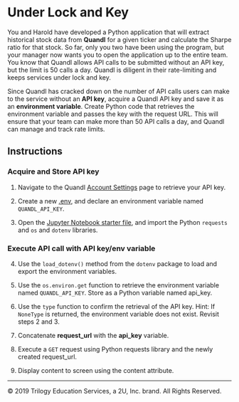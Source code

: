 # Under Lock and Key

You and Harold have developed a Python application that will extract historical stock data from **Quandl** for a given ticker and calculate the Sharpe ratio for that stock. So far, only you two have been using the program, but your manager now wants you to open the application up to the entire team. You know that Quandl allows API calls to be submitted without an API key, but the limit is 50 calls a day. Quandl is diligent in their rate-limiting and keeps services under lock and key.

Since Quandl has cracked down on the number of API calls users can make to the service without an **API key**, acquire a Quandl API key and save it as an **environment variable**. Create Python code that retrieves the environment variable and passes the key with the request URL. This will ensure that your team can make more than 50 API calls a day, and Quandl can manage and track rate limits.

## Instructions

### Acquire and Store API key

1. Navigate to the Quandl [Account Settings](https://www.quandl.com/account/profile) page to retrieve your API key.

2. Create a new  [.env](Unsolved/.env), and declare an environment variable named `QUANDL_API_KEY`.

3. Open the [Jupyter Notebook starter file](Unsolved/env_variables.ipynb), and import the Python `requests` and `os` and `dotenv` libraries.

### Execute API call with API key/env variable

4.  Use the `load_dotenv()` method from the `dotenv` package to load and export the environment variables.

5. Use the `os.environ.get` function to retrieve the environment variable named `QUANDL_API_KEY`. Store as a Python variable named api_key.

6. Use the `type` function to confirm the retrieval of the API key. Hint: If `NoneType` is returned, the environment variable does not exist. Revisit steps 2 and 3.

7. Concatenate **request_url** with the **api_key** variable.

8. Execute a `GET` request using Python requests library and the newly created request_url.

9. Display content to screen using the content attribute.

---

© 2019 Trilogy Education Services, a 2U, Inc. brand. All Rights Reserved.
